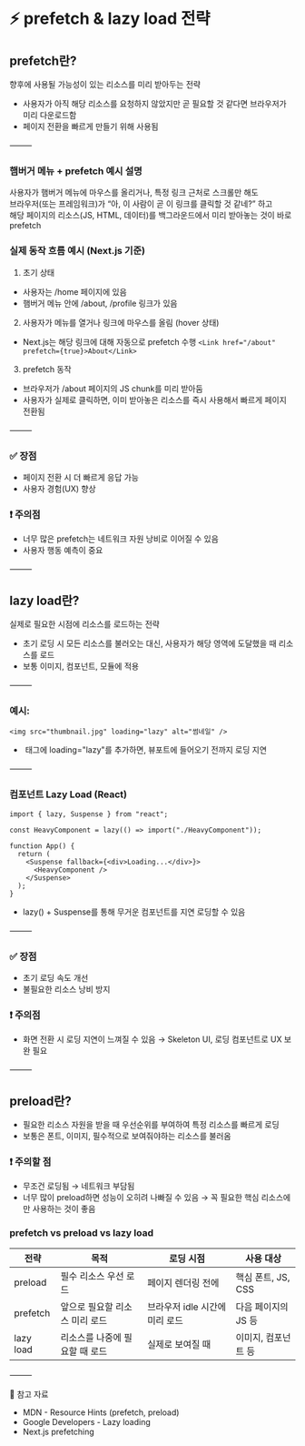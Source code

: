 # ⚡️ prefetch & lazy load 전략

## prefetch란?
향후에 사용될 가능성이 있는 리소스를 미리 받아두는 전략
- 사용자가 아직 해당 리소스를 요청하지 않았지만 곧 필요할 것 같다면 브라우저가 미리 다운로드함
- 페이지 전환을 빠르게 만들기 위해 사용됨

⸻

### 햄버거 메뉴 + prefetch 예시 설명

사용자가 햄버거 메뉴에 마우스를 올리거나, 특정 링크 근처로 스크롤만 해도 <br>
브라우저(또는 프레임워크)가 “아, 이 사람이 곧 이 링크를 클릭할 것 같네?” 하고 <br>
해당 페이지의 리소스(JS, HTML, 데이터)를 백그라운드에서 미리 받아놓는 것이 바로 prefetch

### 실제 동작 흐름 예시 (Next.js 기준)

1. 초기 상태
- 사용자는 /home 페이지에 있음
- 햄버거 메뉴 안에 /about, /profile 링크가 있음

2. 사용자가 메뉴를 열거나 링크에 마우스를 올림 (hover 상태)
- Next.js는 해당 링크에 대해 자동으로 prefetch 수행
`<Link href="/about" prefetch={true}>About</Link>`

3. prefetch 동작
- 브라우저가 /about 페이지의 JS chunk를 미리 받아둠
- 사용자가 실제로 클릭하면, 이미 받아놓은 리소스를 즉시 사용해서 빠르게 페이지 전환됨

⸻

### ✅ 장점
- 페이지 전환 시 더 빠르게 응답 가능
- 사용자 경험(UX) 향상

### ❗ 주의점
- 너무 많은 prefetch는 네트워크 자원 낭비로 이어질 수 있음
- 사용자 행동 예측이 중요

⸻

## lazy load란?

실제로 필요한 시점에 리소스를 로드하는 전략
- 초기 로딩 시 모든 리소스를 불러오는 대신, 사용자가 해당 영역에 도달했을 때 리소스를 로드
- 보통 이미지, 컴포넌트, 모듈에 적용

⸻

### 예시: 

`<img src="thumbnail.jpg" loading="lazy" alt="썸네일" />`
- <img> 태그에 loading="lazy"를 추가하면, 뷰포트에 들어오기 전까지 로딩 지연

⸻

### 컴포넌트 Lazy Load (React)

```
import { lazy, Suspense } from "react";

const HeavyComponent = lazy(() => import("./HeavyComponent"));

function App() {
  return (
    <Suspense fallback={<div>Loading...</div>}>
      <HeavyComponent />
    </Suspense>
  );
}
```
- lazy() + Suspense를 통해 무거운 컴포넌트를 지연 로딩할 수 있음

⸻

### ✅ 장점
- 초기 로딩 속도 개선
- 불필요한 리소스 낭비 방지

### ❗ 주의점
- 화면 전환 시 로딩 지연이 느껴질 수 있음 → Skeleton UI, 로딩 컴포넌트로 UX 보완 필요

⸻

## preload란?
- 필요한 리소스 자원을 받을 때 우선순위를 부여하여 특정 리소스를 빠르게 로딩
- 보통은 폰트, 이미지, 필수적으로 보여줘야하는 리소스를 불러옴

### ❗ 주의할 점
- 무조건 로딩됨 → 네트워크 부담됨
- 너무 많이 preload하면 성능이 오히려 나빠질 수 있음
  → 꼭 필요한 핵심 리소스에만 사용하는 것이 좋음

### prefetch vs preload vs lazy load

| 전략        | 목적                              | 로딩 시점                       | 사용 대상                  |
|-------------|-----------------------------------|----------------------------------|----------------------------|
| preload     | 필수 리소스 우선 로드              | 페이지 렌더링 전에              | 핵심 폰트, JS, CSS         |
| prefetch    | 앞으로 필요할 리소스 미리 로드     | 브라우저 idle 시간에 미리 로드 | 다음 페이지의 JS 등        |
| lazy load   | 리소스를 나중에 필요할 때 로드     | 실제로 보여질 때               | 이미지, 컴포넌트 등        |



⸻

🔗 참고 자료
- MDN - Resource Hints (prefetch, preload)
- Google Developers - Lazy loading
- Next.js prefetching
